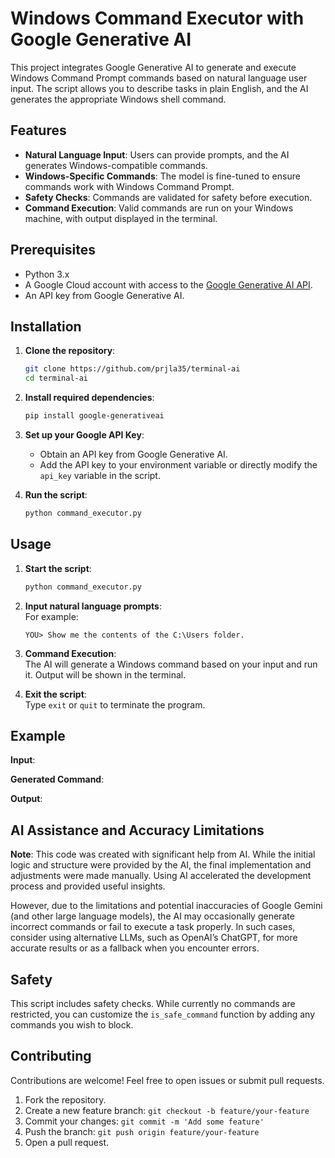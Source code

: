 # Windows Command Executor with Google Generative AI

This project integrates Google Generative AI to generate and execute Windows Command Prompt commands based on natural language user input. The script allows you to describe tasks in plain English, and the AI generates the appropriate Windows shell command.

## Features

- **Natural Language Input**: Users can provide prompts, and the AI generates Windows-compatible commands.
- **Windows-Specific Commands**: The model is fine-tuned to ensure commands work with Windows Command Prompt.
- **Safety Checks**: Commands are validated for safety before execution.
- **Command Execution**: Valid commands are run on your Windows machine, with output displayed in the terminal.

## Prerequisites

- Python 3.x
- A Google Cloud account with access to the [Google Generative AI API](https://cloud.google.com/generative-ai).
- An API key from Google Generative AI.

## Installation

1. **Clone the repository**:
    ```bash
    git clone https://github.com/prjla35/terminal-ai
    cd terminal-ai
    ```

2. **Install required dependencies**:
    ```bash
    pip install google-generativeai
    ```

3. **Set up your Google API Key**:

    - Obtain an API key from Google Generative AI.
    - Add the API key to your environment variable or directly modify the `api_key` variable in the script.

4. **Run the script**:
    ```bash
    python command_executor.py
    ```

## Usage

1. **Start the script**:
    ```bash
    python command_executor.py
    ```

2. **Input natural language prompts**:  
    For example:
    ```
    YOU> Show me the contents of the C:\Users folder.
    ```

3. **Command Execution**:  
    The AI will generate a Windows command based on your input and run it. Output will be shown in the terminal.

4. **Exit the script**:  
    Type `exit` or `quit` to terminate the program.

## Example

**Input**:

**Generated Command**:

**Output**:

## AI Assistance and Accuracy Limitations

**Note**: This code was created with significant help from AI. While the initial logic and structure were provided by the AI, the final implementation and adjustments were made manually. Using AI accelerated the development process and provided useful insights.

However, due to the limitations and potential inaccuracies of Google Gemini (and other large language models), the AI may occasionally generate incorrect commands or fail to execute a task properly. In such cases, consider using alternative LLMs, such as OpenAI’s ChatGPT, for more accurate results or as a fallback when you encounter errors.

## Safety

This script includes safety checks. While currently no commands are restricted, you can customize the `is_safe_command` function by adding any commands you wish to block.

## Contributing

Contributions are welcome! Feel free to open issues or submit pull requests.

1. Fork the repository.
2. Create a new feature branch: `git checkout -b feature/your-feature`
3. Commit your changes: `git commit -m 'Add some feature'`
4. Push the branch: `git push origin feature/your-feature`
5. Open a pull request.
